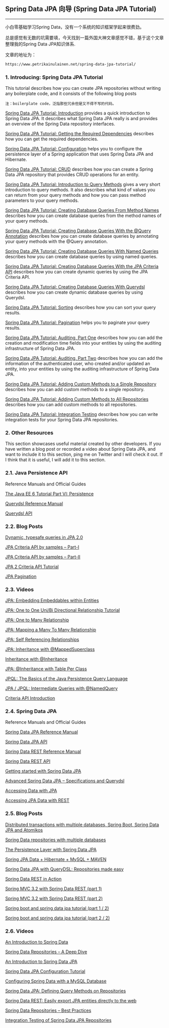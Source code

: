 ## Spring Data JPA 向导 (Spring Data JPA Tutorial)
-----

小白零基础学习Spring Data，没有一个系统的知识框架学起来很费劲。

总是感觉有无数的坑需要填，今天找到一篇外国大神文章感觉不错，基于这个文章整理我的Spring Data JPA知识体系.

文章的地址为：
```html
https://www.petrikainulainen.net/spring-data-jpa-tutorial/
```

### 1. Introducing: Spring Data JPA Tutorial

This tutorial describes how you can create JPA repositories without writing any boilerplate code, and it consists of the following blog posts

```text
注：boilerplate code，泛指那些冗余但是又不得不写的代码。
```

[Spring Data JPA Tutorial: Introduction]()
provides a quick introduction to Spring Data JPA. It describes what Spring Data JPA really is and provides an overview of the Spring Data repository interfaces.

[Spring Data JPA Tutorial: Getting the Required Dependencies]()
describes how you can get the required dependencies.

[Spring Data JPA Tutorial: Configuration]() 
helps you to configure the persistence layer of a Spring application that uses Spring Data JPA and Hibernate.

[Spring Data JPA Tutorial: CRUD]()
describes how you can create a Spring Data JPA repository that provides CRUD operations for an entity.

[Spring Data JPA Tutorial: Introduction to Query Methods]()
gives a very short introduction to query methods. It also describes what kind of values you can return from your query methods and how you can pass method parameters to your query methods.

[Spring Data JPA Tutorial: Creating Database Queries From Method Names]() 
describes how you can create database queries from the method names of your query methods.

[Spring Data JPA Tutorial: Creating Database Queries With the @Query Annotation]() 
describes how you can create database queries by annotating your query methods with the @Query annotation.

[Spring Data JPA Tutorial: Creating Database Queries With Named Queries]()
describes how you can create database queries by using named queries.

[Spring Data JPA Tutorial: Creating Database Queries With the JPA Criteria API]()
describes how you can create dynamic queries by using the JPA Criteria API.

[Spring Data JPA Tutorial: Creating Database Queries With Querydsl]()
describes how you can create dynamic database queries by using Querydsl.

[Spring Data JPA Tutorial: Sorting]() 
describes how you can sort your query results.

[Spring Data JPA Tutorial: Pagination]() 
helps you to paginate your query results.

[Spring Data JPA Tutorial: Auditing, Part One]() 
describes how you can add the creation and modification time fields into your entities by using the auditing infrastructure of Spring Data JPA.

[Spring Data JPA Tutorial: Auditing, Part Two]() 
describes how you can add the information of the authenticated user, who created and/or updated an entity, into your entities by using the auditing infrastructure of Spring Data JPA.

[Spring Data JPA Tutorial: Adding Custom Methods to a Single Repository]() 
describes how you can add custom methods to a single repository.

[Spring Data JPA Tutorial: Adding Custom Methods to All Repositories]() 
describes how you can add custom methods to all repositories.

[Spring Data JPA Tutorial: Integration Testing]() 
describes how you can write integration tests for your Spring Data JPA repositories.

### 2. Other Resources
This section showcases useful material created by other developers. If you have written a blog post or recorded a video about Spring Data JPA, and want to include it to this section, ping me on Twitter and I will check it out. If I think that it is useful, I will add it to this section.

### 2.1. Java Persistence API

Reference Manuals and Official Guides

[The Java EE 6 Tutorial Part VI: Persistence](http://docs.oracle.com/javaee/6/tutorial/doc/bnbpy.html)

[Querydsl Reference Manual](http://www.querydsl.com/static/querydsl/3.3.2/reference/html/)

[Querydsl API](http://www.querydsl.com/static/querydsl/3.3.2/apidocs/)


### 2.2. Blog Posts

[Dynamic, typesafe queries in JPA 2.0](http://www.ibm.com/developerworks/java/library/j-typesafejpa/)

[JPA Criteria API by samples – Part-I](http://www.altuure.com/2010/09/23/jpa-criteria-api-by-samples-part-i/)

[JPA Criteria API by samples – Part-II](https://web.archive.org/web/20170829042703/http://www.altuure.com:80/2010/09/23/jpa-criteria-api-by-samples-%E2%80%93-part-ii)

[JPA 2 Criteria API Tutorial](http://www.jumpingbean.co.za/blogs/jpa2-criteria-api)

[JPA Pagination](http://www.baeldung.com/jpa-pagination)


### 2.3. Videos

[JPA: Embedding Embeddables within Entities](http://www.youtube.com/watch?v=CV-qLwYKajI)

[JPA: One to One Uni/Bi Directional Relationship Tutorial](http://www.youtube.com/watch?v=QNYJBe2AZ-I)

[JPA: One to Many Relationship](http://www.youtube.com/watch?v=j1xxxrpbwME)

[JPA: Mapping a Many To Many Relationship](http://www.youtube.com/watch?v=BO-Gy4XC6QE)

[JPA: Self Referencing Relationships](http://www.youtube.com/watch?v=GV2tA3_uKBE)

[JPA: Inheritance with @MappedSuperclass](http://www.youtube.com/watch?v=7kjiNuqsSq8)

[Inheritance with @Inheritance](http://www.youtube.com/watch?v=yvQrc2WigMc)

[JPA: @Inheritance with Table Per Class](http://www.youtube.com/watch?v=fek69xLYJ3Y)

[JPQL: The Basics of the Java Persistence Query Language](http://www.youtube.com/watch?v=KdJ4W7nqhVg)

[JPA / JPQL: Intermediate Queries with @NamedQuery](http://www.youtube.com/watch?v=qlpeBFJWTys)

[Criteria API Introduction](http://www.youtube.com/watch?v=J-f4jvljpgQ)


### 2.4. Spring Data JPA

Reference Manuals and Official Guides

[Spring Data JPA Reference Manual](http://docs.spring.io/spring-data/jpa/docs/1.5.x/reference/html/)

[Spring Data JPA API](http://docs.spring.io/spring-data/jpa/docs/1.5.x/api/)

[Spring Data REST Reference Manual](http://docs.spring.io/spring-data/rest/docs/2.0.x/reference/html/)

[Spring Data REST API](http://docs.spring.io/spring-data/rest/docs/2.0.x/api/)

[Getting started with Spring Data JPA](http://spring.io/blog/2011/02/10/getting-started-with-spring-data-jpa)

[Advanced Spring Data JPA – Specifications and Querydsl](http://spring.io/blog/2011/04/26/advanced-spring-data-jpa-specifications-and-querydsl/)

[Accessing Data with JPA](http://spring.io/guides/gs/accessing-data-jpa/)

[Accessing JPA Data with REST](https://spring.io/guides/gs/accessing-data-rest/)


### 2.5. Blog Posts

[Distributed transactions with multiple databases, Spring Boot, Spring Data JPA and Atomikos](http://fabiomaffioletti.me/blog/2014/04/15/distributed-transactions-multiple-databases-spring-boot-spring-data-jpa-atomikos/)

[Spring Data repositories with multiple databases](http://scattercode.co.uk/2013/11/18/spring-data-multiple-databases/)

[The Persistence Layer with Spring Data JPA](http://www.baeldung.com/2011/12/22/the-persistence-layer-with-spring-data-jpa/)

[Spring JPA Data + Hibernate + MySQL + MAVEN](http://fruzenshtein.com/spring-jpa-data-hibernate-mysql/)

[Spring Data JPA with QueryDSL: Repositories made easy](https://blog.42.nl/articles/spring-data-jpa-with-querydsl-repositories-made-easy/)

[Spring Data REST in Action](http://www.javacodegeeks.com/2013/08/spring-data-rest-in-action.html)

[Spring MVC 3.2 with Spring Data REST (part 1)](http://krams915.blogspot.fi/2012/11/spring-mvc-32-with-spring-data-rest.html)

[Spring MVC 3.2 with Spring Data REST (part 2)](http://krams915.blogspot.fi/2012/11/spring-mvc-32-with-spring-data-rest_20.html)

[Spring boot and spring data jpa tutorial (part 1 / 2)](http://ufasoli.blogspot.ch/2014/02/spring-boot-and-spring-data-jpa.html)

[Spring boot and spring data jpa tutorial (part 2 / 2)](http://ufasoli.blogspot.fi/2014/02/spring-boot-and-spring-data-jpa_6.html)

### 2.6. Videos

[An Introduction to Spring Data](http://www.youtube.com/watch?v=jIae_pcG-9M)

[Spring Data Repositories – A Deep Dive](http://www.youtube.com/watch?v=JobDILuItcU)

[An Introduction to Spring Data JPA](http://www.youtube.com/watch?v=Yg2gCpBCkZw)

[Spring Data JPA Configuration Tutorial](http://www.youtube.com/watch?v=kM7Gr3XTzIg)

[Configuring Spring Data with a MySQL Database](http://www.youtube.com/watch?v=8B-mEllEuWE)

[Spring Data JPA: Defining Query Methods on Repositories](http://www.youtube.com/watch?v=SKRtcK7Fp3I)

[Spring Data REST: Easily export JPA entities directly to the web](http://www.youtube.com/watch?v=kaiH1HsacPs)

[Spring Data Repositories – Best Practices](http://www.youtube.com/watch?v=hwNyzkWENE0)

[Integration Testing of Spring Data JPA Repositories](http://www.youtube.com/watch?v=TItcLbGTRK0)
